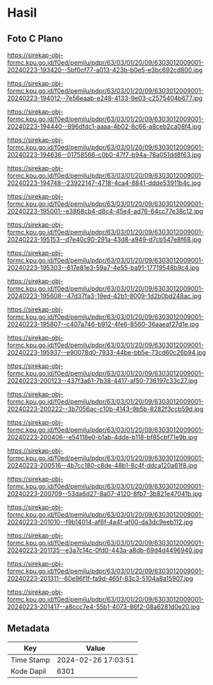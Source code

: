 # Hasil

## Foto C Plano

https://sirekap-obj-formc.kpu.go.id/f0ed/pemilu/pdpr/63/03/01/20/09/6303012009001-20240223-193420--5bf0cf77-a013-423b-b0e5-e3bc692cd800.jpg

https://sirekap-obj-formc.kpu.go.id/f0ed/pemilu/pdpr/63/03/01/20/09/6303012009001-20240223-194012--7e56eaab-e248-4133-9e03-c2575404b677.jpg

https://sirekap-obj-formc.kpu.go.id/f0ed/pemilu/pdpr/63/03/01/20/09/6303012009001-20240223-194440--896dfdc1-aaaa-4b02-8c66-a8ceb2ca08f4.jpg

https://sirekap-obj-formc.kpu.go.id/f0ed/pemilu/pdpr/63/03/01/20/09/6303012009001-20240223-194636--01758566-c0b0-47f7-b94a-78a051dd8f63.jpg

https://sirekap-obj-formc.kpu.go.id/f0ed/pemilu/pdpr/63/03/01/20/09/6303012009001-20240223-194748--23922147-4718-4ca4-8841-ddde53911b4c.jpg

https://sirekap-obj-formc.kpu.go.id/f0ed/pemilu/pdpr/63/03/01/20/09/6303012009001-20240223-195001--e3868cb4-d8c4-45e4-ad76-64cc77e38c12.jpg

https://sirekap-obj-formc.kpu.go.id/f0ed/pemilu/pdpr/63/03/01/20/09/6303012009001-20240223-195153--d7e40c90-291a-43d8-a949-d7cb547e8f68.jpg

https://sirekap-obj-formc.kpu.go.id/f0ed/pemilu/pdpr/63/03/01/20/09/6303012009001-20240223-195303--617e81e3-59a7-4e55-ba91-17719548b9c4.jpg

https://sirekap-obj-formc.kpu.go.id/f0ed/pemilu/pdpr/63/03/01/20/09/6303012009001-20240223-195608--47d37fa3-19ed-42b1-8009-1d2b0bd248ac.jpg

https://sirekap-obj-formc.kpu.go.id/f0ed/pemilu/pdpr/63/03/01/20/09/6303012009001-20240223-195807--c407a746-b912-4fe6-8560-36aaeaf27d1e.jpg

https://sirekap-obj-formc.kpu.go.id/f0ed/pemilu/pdpr/63/03/01/20/09/6303012009001-20240223-195937--e90078d0-7933-44be-bb5e-73cd60c26b94.jpg

https://sirekap-obj-formc.kpu.go.id/f0ed/pemilu/pdpr/63/03/01/20/09/6303012009001-20240223-200123--437f3a61-7b38-4417-af50-736197c33c27.jpg

https://sirekap-obj-formc.kpu.go.id/f0ed/pemilu/pdpr/63/03/01/20/09/6303012009001-20240223-200222--3b7056ac-c10b-4143-9b5b-8282f3ccb59d.jpg

https://sirekap-obj-formc.kpu.go.id/f0ed/pemilu/pdpr/63/03/01/20/09/6303012009001-20240223-200406--e54118e0-b1ab-4dde-b118-bf85cbf71e9b.jpg

https://sirekap-obj-formc.kpu.go.id/f0ed/pemilu/pdpr/63/03/01/20/09/6303012009001-20240223-200516--4b7cc180-c8de-48b1-8c4f-ddca120a61f8.jpg

https://sirekap-obj-formc.kpu.go.id/f0ed/pemilu/pdpr/63/03/01/20/09/6303012009001-20240223-200709--53da6d27-8a07-4120-8fb7-3b821e47041b.jpg

https://sirekap-obj-formc.kpu.go.id/f0ed/pemilu/pdpr/63/03/01/20/09/6303012009001-20240223-201010--f9b14014-af6f-4a4f-af00-da3dc9eeb112.jpg

https://sirekap-obj-formc.kpu.go.id/f0ed/pemilu/pdpr/63/03/01/20/09/6303012009001-20240223-201135--e3a7c14c-0fd0-443a-a8db-69d4d4496940.jpg

https://sirekap-obj-formc.kpu.go.id/f0ed/pemilu/pdpr/63/03/01/20/09/6303012009001-20240223-201311--60e96f1f-fa9d-465f-83c3-5104a8a15907.jpg

https://sirekap-obj-formc.kpu.go.id/f0ed/pemilu/pdpr/63/03/01/20/09/6303012009001-20240223-201417--a8ccc7e4-55b1-4073-86f2-08a6281d0e20.jpg


## Metadata

| Key        | Value               |
| ---------- | ------------------- |
| Time Stamp | 2024-02-26 17:03:51 |
| Kode Dapil | 6301                |



